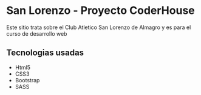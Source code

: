 <h1> San Lorenzo - Proyecto CoderHouse </h1>
<p>Este sitio trata sobre el Club Atletico San Lorenzo de Almagro y es para el curso de desarrollo web </p>

<h2>Tecnologias usadas</h2>
<ul>
<li>Html5</li>
<li>CSS3</li>
<li>Bootstrap</li>
<li>SASS</li>
</ul>